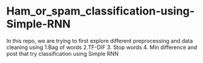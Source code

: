 # Ham_or_spam_classification-using-Simple-RNN
In this repo, we are trying to first explore different preprocessing and data cleaning using 1.Bag of words 2.TF-DIF 3. Stop words 4. Min difference and post that try classification using Simple RNN
